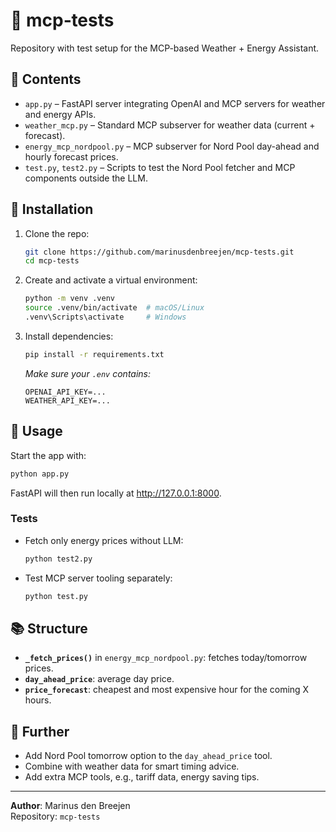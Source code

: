# 🧪 mcp‑tests

Repository with test setup for the MCP-based Weather + Energy Assistant.

## 🚀 Contents

- `app.py` – FastAPI server integrating OpenAI and MCP servers for weather and energy APIs.  
- `weather_mcp.py` – Standard MCP subserver for weather data (current + forecast).  
- `energy_mcp_nordpool.py` – MCP subserver for Nord Pool day-ahead and hourly forecast prices.  
- `test.py`, `test2.py` – Scripts to test the Nord Pool fetcher and MCP components outside the LLM.

## 🔧 Installation

1. Clone the repo:
   ```bash
   git clone https://github.com/marinusdenbreejen/mcp-tests.git
   cd mcp-tests
   ```
2. Create and activate a virtual environment:
   ```bash
   python -m venv .venv
   source .venv/bin/activate  # macOS/Linux
   .venv\Scripts\activate     # Windows
   ```
3. Install dependencies:
   ```bash
   pip install -r requirements.txt
   ```
   *Make sure your `.env` contains:*  
   ```
   OPENAI_API_KEY=...
   WEATHER_API_KEY=...
   ```

## 🧩 Usage

Start the app with:
```bash
python app.py
```
FastAPI will then run locally at http://127.0.0.1:8000.

### Tests

- Fetch only energy prices without LLM:
  ```bash
  python test2.py
  ```
- Test MCP server tooling separately:
  ```bash
  python test.py
  ```

## 📚 Structure

- **`_fetch_prices()`** in `energy_mcp_nordpool.py`: fetches today/tomorrow prices.
- **`day_ahead_price`**: average day price.
- **`price_forecast`**: cheapest and most expensive hour for the coming X hours.

## 🧠 Further

- Add Nord Pool tomorrow option to the `day_ahead_price` tool.
- Combine with weather data for smart timing advice.
- Add extra MCP tools, e.g., tariff data, energy saving tips.

---

**Author**: Marinus den Breejen  
Repository: `mcp-tests`
